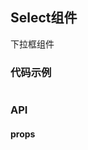 <script>
    
    import vcDemo from 'sitecomponent/demo'

    export default {

        components: {

            vcDemo
        }
    }
</script>

## Select组件

下拉框组件

### 代码示例

<vc-demo>

<div slot="example">
</div>

```html
```

</vc-demo>

### API

#### props
